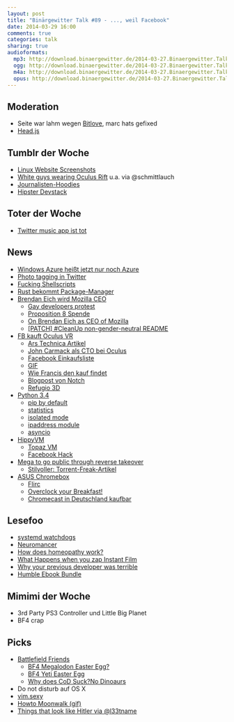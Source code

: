 ```yaml
---
layout: post
title: "Binärgewitter Talk #89 - ..., weil Facebook"
date: 2014-03-29 16:00
comments: true
categories: talk
sharing: true
audioformats:
  mp3: http://download.binaergewitter.de/2014-03-27.Binaergewitter.Talk.89.mp3
  ogg: http://download.binaergewitter.de/2014-03-27.Binaergewitter.Talk.89.ogg
  m4a: http://download.binaergewitter.de/2014-03-27.Binaergewitter.Talk.89.m4a
  opus: http://download.binaergewitter.de/2014-03-27.Binaergewitter.Talk.89.opus
---
```


## Moderation 

- Seite war lahm wegen [Bitlove]( http://bitlove.org/ ), marc hats gefixed
- [Head.js]( http://headjs.com/ )

## Tumblr der Woche

- [Linux Website Screenshots]( http://linux-website-screenshots.tumblr.com/ )
- [White guys wearing Oculus Rift]( http://whiteguyswearinoculusrifts.tumblr.com/ ) u.a. via @schmittlauch
- [Journalisten-Hoodies]( http://journalisten-hoodies.tumblr.com/ )
- [Hipster Devstack]( http://hipsterdevstack.tumblr.com/ )

## Toter der Woche

- [Twitter music app ist tot]( http://www.engadget.com/2014/03/21/twitter-music-shutdown/ )

## News

- [Windows Azure heißt jetzt nur noch Azure]( http://arstechnica.com/information-technology/2014/03/windows-azure-no-more-microsoft-renames-its-cloud-computing-service/ )
- [Photo tagging in Twitter]( https://blog.twitter.com/2014/photos-just-got-more-social )
- [Fucking Shellscripts]( http://fuckingshellscripts.org/ )
- [Rust bekommt Package-Manager]( https://mail.mozilla.org/pipermail/rust-dev/2014-March/009090.html )
- [Brendan Eich wird Mozilla CEO]( https://brendaneich.com/2014/03/mozilla-news/ )
    * [Gay developers protest]( http://arstechnica.com/business/2014/03/gay-firefox-developers-boycott-mozilla-to-protest-ceo-hire/ )
    * [Proposition 8 Spende]( http://projects.latimes.com/prop8/donation/8930/ )
    * [On Brendan Eich as CEO of Mozilla]( http://subfictional.com/2014/03/24/on-brendan-eich-as-ceo-of-mozilla/ )
    * [[PATCH] #CleanUp non-gender-neutral README]( https://lkml.org/lkml/2014/3/23/230 )
- [FB kauft Oculus VR]( http://techcrunch.com/2014/03/25/facebook-oculus-deal/ )
    * [Ars Technica Artikel]( http://arstechnica.com/gaming/2014/03/facebook-purchases-vr-headset-maker-oculus-for-2-billion/ )
    * [John Carmack als CTO bei Oculus]( http://www.oculusvr.com/blog/john-carmack-joins-oculus-as-cto/ )
    * [Facebook Einkaufsliste ]( http://en.wikipedia.org/wiki/List_of_mergers_and_acquisitions_by_Facebook )
    * [GIF]( http://asset-4.soup.io/asset/7095/4076_4610_480.gif )
    * [Wie Francis den kauf findet]( http://www.youtube.com/watch?v=VFx0p_8fXXQ )
    * [Blogpost von Notch]( http://notch.net/2014/03/virtual-reality-is-going-to-change-the-world/ )
    * [Refugio 3D]( http://www.bloculus.de/refugio-3d-diy-virtual-reality-fuer-20e/ )
- [Python 3.4]( http://docs.python.org/3.4/whatsnew/3.4.html )
  - [pip by default]( http://docs.python.org/3.4/whatsnew/3.4.html#whatsnew-pep-453 )
  - [statistics]( http://docs.python.org/3.4/library/statistics.html#module-statistics )
  - [isolated mode]( http://docs.python.org/3.4/whatsnew/3.4.html#whatsnew-isolated-mode )
  - [ipaddress module]( http://docs.python.org/3.4/library/ipaddress.html#module-ipaddress )
  - [asyncio]( http://docs.python.org/3.4/library/asyncio.html#module-asyncio )
- [HippyVM]( http://hippyvm.com/ )
    * [Topaz VM]( https://github.com/topazproject/topaz )
    * [Facebook Hack]( http://code.facebook.com/posts/264544830379293/hack-a-new-programming-language-for-hhvm/ )
- [Mega to go public through reverse takeover]( http://arstechnica.com/tech-policy/2014/03/mega-opts-for-a-reverse-takeover-so-it-can-go-public-on-nz-exchange/ )
    * [Stilvoller: Torrent-Freak-Artikel]( http://torrentfreak.com/dotcoms-mega-plans-179m-public-listing-via-reverse-takeover-140325/ )
- [ASUS Chromebox]( http://arstechnica.com/gadgets/2014/03/review-asus-brings-chrome-os-to-mini-pcs-in-a-low-power-inexpensive-package/ )
  * [Flirc]( http://flirc.tv/ )
  * [Overclock your Breakfast!]( i659.photobucket.com/albums/uu315/SecuROM__/Miscellaneous/leet_cereal.jpg )
  * [Chromecast in Deutschland kaufbar]( http://www.amazon.de/dp/B00ICIJIJQ/?tag=krebsco-21 )

## Lesefoo

- [systemd watchdogs]( http://0pointer.de/blog/projects/watchdog.html )
- [Neuromancer]( http://amzn.to/1mx0SJ7 )
- [How does homeopathy work?]( http://www.howdoeshomeopathywork.com/ )
- [What Happens when you zap Instant Film]( http://www.wired.com/design/2014/03/glitch-artist-car-battery-high-voltage-electricity/ )
- [Why your previous developer was terrible]( https://medium.com/p/506a06ae35ea )
- [Humble Ebook Bundle]( https://www.humblebundle.com/ )

## Mimimi der Woche

- 3rd Party PS3 Controller und Little Big Planet
- BF4 crap

## Picks

- [Battlefield Friends]( https://www.youtube.com/watch?v=s6I27mJyZi0 )
    * [BF4 Megalodon Easter Egg?]( https://www.youtube.com/watch?v=fk5fdlbwL34 )
    * [BF4 Yeti Easter Egg]( https://www.youtube.com/watch?v=bpU1kNQkF3o&list=UUw7FkXsC00lH2v2yB5LQoYA )
    * [Why does CoD Suck?No Dinoaurs]( http://kotaku.com/5811215/embattlefield-3-reaches-out-to-4chan-withdinosaurs/all )
- Do not disturb auf OS X
- [vim.sexy]( http://vim.sexy/ )
- [Howto Moonwalk (gif)]( https://lh5.googleusercontent.com/-lEZDY3Z9M5g/UzDoZd1C6CI/AAAAAAAAcgg/xh1EpfWNciw/w574-h851-no/14+-+1 )
- [Things that look like Hitler via @l33tname]( http://thingsthatlooklikehitler.com/ )

